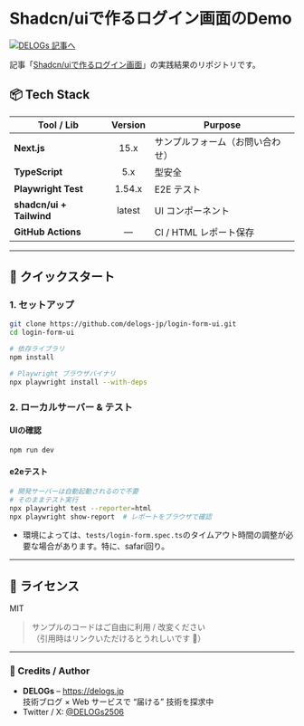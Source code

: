 # Shadcn/uiで作るログイン画面のDemo

[![DELOGs 記事へ](https://img.shields.io/badge/DELOGs-記事はこちら-1e90ff?logo=githubpages)](https://delogs.jp/next-js/shadcn-ui/login-form)

記事「[Shadcn/uiで作るログイン画面](https://delogs.jp/next-js/shadcn-ui/login-form)」の実践結果のリポジトリです。

## 📦 Tech Stack

| Tool / Lib               | Version | Purpose                          |
| ------------------------ | :-----: | -------------------------------- |
| **Next.js**              |  15.x   | サンプルフォーム（お問い合わせ） |
| **TypeScript**           |   5.x   | 型安全                           |
| **Playwright Test**      | 1.54.x  | E2E テスト                       |
| **shadcn/ui + Tailwind** | latest  | UI コンポーネント                |
| **GitHub Actions**       |    —    | CI / HTML レポート保存           |

---

## 🚀 クイックスタート

### 1. セットアップ

```bash
git clone https://github.com/delogs-jp/login-form-ui.git
cd login-form-ui

# 依存ライブラリ
npm install

# Playwright ブラウザバイナリ
npx playwright install --with-deps
```

### 2. ローカルサーバー & テスト

#### UIの確認

```bash
npm run dev
```

#### e2eテスト

```bash
# 開発サーバーは自動起動されるので不要
# そのままテスト実行
npx playwright test --reporter=html
npx playwright show-report  # レポートをブラウザで確認
```

- 環境によっては、`tests/login-form.spec.ts`のタイムアウト時間の調整が必要な場合があります。特に、safari回り。

---

## 📜 ライセンス

MIT

> サンプルのコードはご自由に利用 / 改変ください  
> （引用時はリンクいただけるとうれしいです 🙌）

---

### 🙏 Credits / Author

- **DELOGs** – <https://delogs.jp>  
  技術ブログ × Web サービスで “届ける” 技術を探求中
- Twitter / X: [@DELOGs2506](https://x.com/DELOGs2506)
